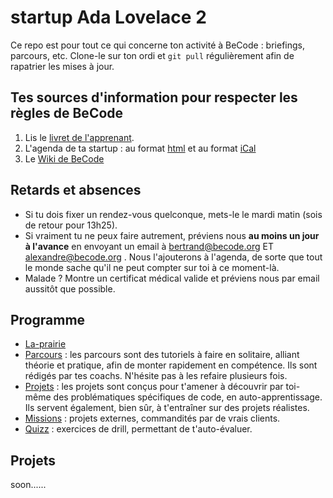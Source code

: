 # startup Ada Lovelace 2

Ce repo est pour tout ce qui concerne ton activité à BeCode : briefings, parcours, etc.
Clone-le sur ton ordi et `git pull` régulièrement afin de rapatrier les mises à jour.

## Tes sources d'information pour respecter les règles de BeCode

1. Lis le [livret de l'apprenant](https://www.dropbox.com/s/wmvx9vxys2678tf/Livret-apprenant-A_LIRE.pdf?dl=1).
1. L'agenda de ta startup : au format [html](https://calendar.google.com/calendar/embed?src=becode.org_polsjrmae5rtbr6u4i2jvgih90%40group.calendar.google.com&ctz=Europe/Brussels) et au format  [iCal](https://calendar.google.com/calendar/ical/becode.org_polsjrmae5rtbr6u4i2jvgih90%40group.calendar.google.com/public/basic.ics)
1. Le [Wiki de BeCode](https://github.com/becodeorg/BeCode/wiki)

## Retards et absences
- Si tu dois fixer un rendez-vous quelconque, mets-le le mardi matin (sois de retour pour 13h25).
- Si vraiment tu ne peux faire autrement, préviens nous **au moins un jour à l'avance** en envoyant un email à bertrand@becode.org  ET alexandre@becode.org .  Nous l'ajouterons à l'agenda, de sorte que tout le monde sache qu'il ne peut compter sur toi à ce moment-là.
- Malade ? Montre un certificat médical valide et préviens nous par email aussitôt que possible.


## Programme

- [La-prairie](/La-prairie/)
- [Parcours](/Parcours)  : les parcours sont des tutoriels à faire en solitaire, alliant théorie et pratique, afin de monter rapidement en compétence. Ils sont rédigés par tes coachs.  N'hésite pas à les refaire plusieurs fois.  
- [Projets](/Projects) : les projets sont conçus pour t'amener à découvrir par toi-même des problématiques spécifiques de code, en auto-apprentissage. Ils servent également, bien sûr, à t'entraîner sur des projets réalistes.
- [Missions](/Missions) : projets externes, commandités par de vrais clients.
- [Quizz](/Quizz) : exercices de drill, permettant de t'auto-évaluer.

## Projets
soon......
